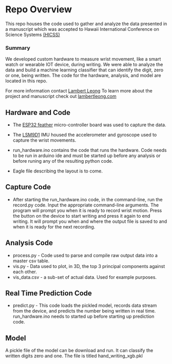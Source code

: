 # Repo Overview

This repo houses the code used to gather and analyze the data presented in a manuscript which was accepted to Hawaii International Conference on Science Systems [(HICSS)](https://hicss.hawaii.edu) 

### Summary

We developed custom hardware to measure wrist movement, like a smart watch or wearable IOT device, during writing.  We were able to analyze the data and build a machine learning classifier that can identify the digit, zero or one, being written.  The code for the hardware, analysis, and model are located in this repo.

For more information contact [Lambert Leong](lambert3@hawaii.edu) 
To learn more about the project and manuscript check out [lambertleong.com](https://www.lambertleong.com/projects)

## Hardware and Code

* The [ESP32 feather]([https://www.adafruit.com/product/3405](https://www.adafruit.com/product/3405)) micro-controller board was used to capture the data.

* The [LSM9D1]([https://www.sparkfun.com/products/13762](https://www.sparkfun.com/products/13762)) IMU housed the accelerometer and gyroscope used to capture the wrist movements. 

* run_hardware.ino contains the code that runs the hardware.  Code needs to be run in arduino ide and must be started up before any analysis or before runing any of the resulting python code.

* Eagle file describing the layout is to come.

## Capture Code

* After starting the run_hardware.ino code, in the command-line, run the record.py code.  Input the appropriate command-line arguments.  The program will prompt you when it is ready to record wrist motion.  Press the button on the device to start writing and press it again to end writing.  It will prompt you when and where the output file is saved to and when it is ready for the next recording.

## Analysis Code

* process.py - Code used to parse and compile raw output data into a master csv table.
* vis.py - Data used to plot, in 3D, the top 3 principal components against each other.
* vis_data.csv - a sub-set of actual data.  Used for example purposes.

## Real Time Prediction Code

* predict.py - This code loads the pickled model, records data stream from the device, and predicts the number being written in real time.  run_hardware.ino needs to started up before starting up prediction code.

## Model
A pickle file of the model can be download and run.  It can classify the written digits zero and one.  The file is titled hand_writing_xgb.pkl

